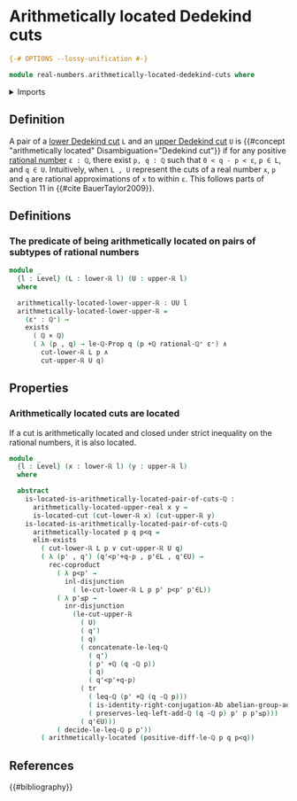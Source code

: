 # Arithmetically located Dedekind cuts

```agda
{-# OPTIONS --lossy-unification #-}

module real-numbers.arithmetically-located-dedekind-cuts where
```

<details><summary>Imports</summary>

```agda
open import elementary-number-theory.addition-rational-numbers
open import elementary-number-theory.additive-group-of-rational-numbers
open import elementary-number-theory.difference-rational-numbers
open import elementary-number-theory.inequality-rational-numbers
open import elementary-number-theory.positive-rational-numbers
open import elementary-number-theory.rational-numbers
open import elementary-number-theory.strict-inequality-rational-numbers

open import foundation.binary-transport
open import foundation.cartesian-product-types
open import foundation.conjunction
open import foundation.coproduct-types
open import foundation.dependent-pair-types
open import foundation.disjunction
open import foundation.existential-quantification
open import foundation.identity-types
open import foundation.logical-equivalences
open import foundation.raising-universe-levels
open import foundation.subtypes
open import foundation.transport-along-identifications
open import foundation.universe-levels

open import group-theory.abelian-groups

open import real-numbers.dedekind-real-numbers
open import real-numbers.lower-dedekind-real-numbers
open import real-numbers.upper-dedekind-real-numbers
```

</details>

## Definition

A pair of a [lower Dedekind cut](real-numbers.lower-dedekind-real-numbers.md)
`L` and an [upper Dedekind cut](real-numbers.upper-dedekind-real-numbers.md) `U`
is {{#concept "arithmetically located" Disambiguation="Dedekind cut"}} if for
any positive [rational number](elementary-number-theory.rational-numbers.md)
`ε : ℚ`, there exist `p, q : ℚ` such that `0 < q - p < ε`, `p ∈ L`, and `q ∈ U`.
Intuitively, when `L , U` represent the cuts of a real number `x`, `p` and `q`
are rational approximations of `x` to within `ε`. This follows parts of Section
11 in {{#cite BauerTaylor2009}}.

## Definitions

### The predicate of being arithmetically located on pairs of subtypes of rational numbers

```agda
module _
  {l : Level} (L : lower-ℝ l) (U : upper-ℝ l)
  where

  arithmetically-located-lower-upper-ℝ : UU l
  arithmetically-located-lower-upper-ℝ =
    (ε⁺ : ℚ⁺) →
    exists
      ( ℚ × ℚ)
      ( λ (p , q) → le-ℚ-Prop q (p +ℚ rational-ℚ⁺ ε⁺) ∧
        cut-lower-ℝ L p ∧
        cut-upper-ℝ U q)
```

## Properties

### Arithmetically located cuts are located

If a cut is arithmetically located and closed under strict inequality on the
rational numbers, it is also located.

```agda
module _
  {l : Level} (x : lower-ℝ l) (y : upper-ℝ l)
  where

  abstract
    is-located-is-arithmetically-located-pair-of-cuts-ℚ :
      arithmetically-located-upper-real x y →
      is-located-cut (cut-lower-ℝ x) (cut-upper-ℝ y)
    is-located-is-arithmetically-located-pair-of-cuts-ℚ
      arithmetically-located p q p<q =
      elim-exists
        ( cut-lower-ℝ L p ∨ cut-upper-ℝ U q)
        ( λ (p' , q') (q'<p'+q-p , p'∈L , q'∈U) →
          rec-coproduct
            ( λ p<p' →
              inl-disjunction
                ( le-cut-lower-ℝ L p p' p<p' p'∈L))
            ( λ p'≤p →
              inr-disjunction
                (le-cut-upper-ℝ
                  ( U)
                  ( q')
                  ( q)
                  ( concatenate-le-leq-ℚ
                    ( q')
                    ( p' +ℚ (q -ℚ p))
                    ( q)
                    ( q'<p'+q-p)
                  ( tr
                    ( leq-ℚ (p' +ℚ (q -ℚ p)))
                    ( is-identity-right-conjugation-Ab abelian-group-add-ℚ p q)
                    ( preserves-leq-left-add-ℚ (q -ℚ p) p' p p'≤p)))
                  ( q'∈U)))
            ( decide-le-leq-ℚ p p'))
        ( arithmetically-located (positive-diff-le-ℚ p q p<q))
```

## References

{{#bibliography}}
